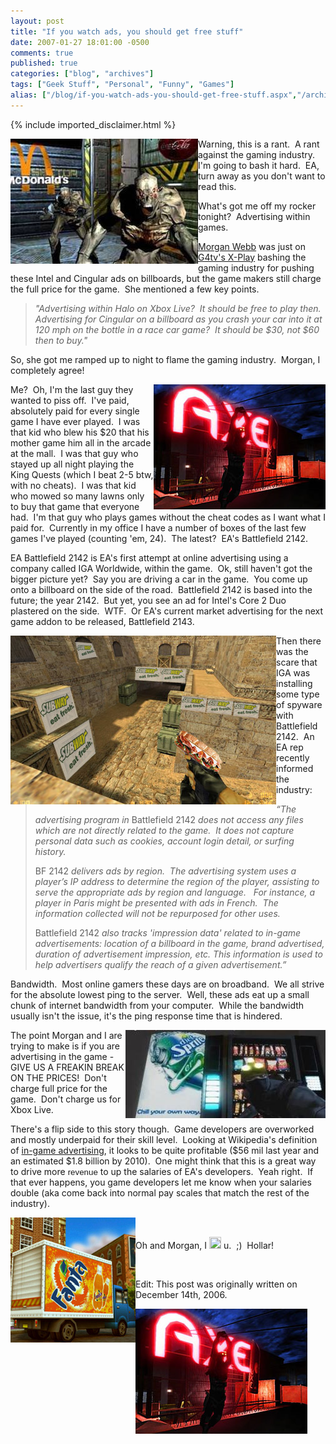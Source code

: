 ```yaml
---
layout: post
title: "If you watch ads, you should get free stuff"
date: 2007-01-27 18:01:00 -0500
comments: true
published: true
categories: ["blog", "archives"]
tags: ["Geek Stuff", "Personal", "Funny", "Games"]
alias: ["/blog/if-you-watch-ads-you-should-get-free-stuff.aspx","/archive/2007/01/27/if-you-watch-ads-you-should-get-free-stuff.aspx"]
---
```

{% include imported_disclaimer.html %}

<P><IMG style="WIDTH: 300px; HEIGHT: 200px" align=left src="/blog/archives/images/storage/1000.4.3954.doom3-mcdonalds.jpg" width=300 height=200 mce_src="/p/storage/1000.4.3954.doom3-mcdonalds.jpg"></P>
<P>Warning, this is a rant.&nbsp; A rant against the gaming industry.&nbsp; I'm going to bash it hard.&nbsp; EA, turn away as you don't want to read this.</P>

<!-- more -->

<P>What's got me off my rocker tonight?&nbsp; Advertising within games.</P>
<P><A href="http://profile.myspace.com/index.cfm?fuseaction=user.viewprofile&amp;friendid=80352726" target=_blank mce_href="http://profile.myspace.com/index.cfm?fuseaction=user.viewprofile&amp;friendid=80352726">Morgan Webb</A> was just on <A href="http://www.g4tv.com/xplay/index.html" target=_blank mce_href="http://www.g4tv.com/xplay/index.html">G4tv's X-Play</A>&nbsp;bashing the gaming industry for pushing these Intel and Cingular ads on billboards, but the game makers still charge the full price for the game.&nbsp; She mentioned a few key points.</P>
<BLOCKQUOTE>
<P><EM>"Advertising within Halo on Xbox Live?&nbsp; It should be free to play then.&nbsp; Advertising for Cingular on a billboard as you crash your car into it at 120 mph on the bottle in a race car game?&nbsp; It should be $30, not $60 then to buy."</EM>&nbsp; </P></BLOCKQUOTE>
<P>So, she got me ramped up to night to flame the gaming industry.&nbsp; Morgan, I completely agree!</P>
<P><IMG style="WIDTH: 275px; HEIGHT: 200px" align=right src="/blog/archives/images/storage/1000.4.3957.splintercell-axe.jpg" width=275 height=200 mce_src="/p/storage/1000.4.3957.splintercell-axe.jpg">Me?&nbsp; Oh, I'm the last guy they wanted to piss off.&nbsp; I've paid, absolutely paid for every single game I have ever played.&nbsp; I was that kid who blew his $20 that his mother game him all in the arcade at the mall.&nbsp; I was that guy who stayed up all night playing the King Quests (which I beat&nbsp;2-5 btw, with no cheats).&nbsp; I was that kid who mowed so many lawns only to buy that game that everyone had.&nbsp; I'm that guy who plays games without the cheat codes as I want what I paid for.&nbsp; Currently in my office I have a number of boxes of the last few games I've played (counting 'em, 24).&nbsp; The latest?&nbsp; EA's Battlefield 2142.</P>
<P>EA Battlefield 2142 is EA's first attempt at online advertising using a company called IGA Worldwide, within the game.&nbsp; Ok, still haven't got the bigger picture yet?&nbsp; Say you are driving a car in the game.&nbsp; You come up onto a billboard on the side of the road.&nbsp; Battlefield 2142 is based into the future; the year 2142.&nbsp; But yet, you see an ad for Intel's Core 2 Duo plastered on the side.&nbsp; WTF.&nbsp; Or EA's current market advertising for the next game addon to be released, Battlefield 2143.</P>
<P><IMG style="WIDTH: 425px; HEIGHT: 270px" align=left src="/blog/archives/images/storage/1000.4.3955.counterstrike-subway.jpg" width=425 height=270 mce_src="/p/storage/1000.4.3955.counterstrike-subway.jpg">Then there was the scare that IGA was installing some type of spyware with Battlefield 2142.&nbsp; An EA rep recently informed the industry:</P>
<BLOCKQUOTE>
<P><EM>“The advertising program in</EM> Battlefield 2142 <EM>does not access any files which are not directly related to the game.&nbsp; It does not capture personal data such as cookies, account login detail, or surfing history.</EM>&nbsp;&nbsp; </P>
<P>BF 2142 <EM>delivers ads by region.&nbsp; The advertising system uses a player’s IP address to determine the region of the player, assisting to serve the appropriate ads by region and language.&nbsp;&nbsp; For instance, a player in Paris might be presented with ads in French.&nbsp; The information collected will not be repurposed for other uses.</EM>&nbsp;&nbsp; </P>
<P>Battlefield 2142 <EM>also tracks 'impression data' related to in-game advertisements: location of a billboard in the game, brand advertised, duration of advertisement impression, etc. This information is used to help advertisers qualify the reach of a given advertisement.”</EM></P></BLOCKQUOTE>
<P>Bandwidth.&nbsp; Most online gamers these days are on broadband.&nbsp; We all strive for the absolute lowest ping to the server.&nbsp; Well, these ads eat up a small chunk of internet bandwidth from your computer.&nbsp; While the bandwidth usually isn't the issue, it's the ping response time that is hindered.&nbsp;</P>
<P><IMG style="WIDTH: 320px; HEIGHT: 141px" align=right src="/blog/archives/images/storage/1000.4.3958.splintercell-sprite.jpg" width=320 height=141 mce_src="/p/storage/1000.4.3958.splintercell-sprite.jpg">The point Morgan and I are trying to make is if you are advertising in the game - GIVE US A FREAKIN BREAK ON THE PRICES!&nbsp; Don't charge full price for the game.&nbsp; Don't charge us for Xbox Live.&nbsp;</P>
<P>There's a flip side to this story though.&nbsp; Game developers are overworked and mostly underpaid for their skill level.&nbsp; Looking at Wikipedia's definition of <A href="http://en.wikipedia.org/wiki/In-game_advertising" target=_blank mce_href="http://en.wikipedia.org/wiki/In-game_advertising">in-game advertising</A>, it looks to be quite profitable ($56 mil last year and an estimated $1.8 billion by 2010).&nbsp; One might think that this is a great way to drive more <SPAN style="FONT-FAMILY: Arial; FONT-SIZE: 10pt; mso-fareast-font-family: 'Times New Roman'; mso-ansi-language: EN-US; mso-fareast-language: EN-US; mso-bidi-language: AR-SA">revenue</SPAN> to up the salaries of EA's developers.&nbsp; Yeah right.&nbsp; If that ever happens, you game developers let me know when your salaries double (aka come back into normal pay scales that match the rest of the industry).</P>
<P><IMG style="WIDTH: 200px; HEIGHT: 200px" align=left src="/blog/archives/images/storage/1000.4.3956.gta-fanta.jpg" width=200 height=200 mce_src="/p/storage/1000.4.3956.gta-fanta.jpg"></P>
<P mce_keep="true">&nbsp;</P>
<P>Oh and Morgan,&nbsp;I&nbsp;<IMG style="BORDER-BOTTOM: 0px; BORDER-LEFT: 0px; MARGIN: 0px; WIDTH: 19px; HEIGHT: 19px; BORDER-TOP: 0px; BORDER-RIGHT: 0px" src="/emoticons/emotion-25.gif" width=19 height=19 mce_src="/emoticons/emotion-25.gif"> u.&nbsp; ;)&nbsp; Hollar!</P>
<P mce_keep="true">&nbsp;</P>
<P>Edit: This post was originally written on December 14th, 2006.&nbsp; </P>
<P mce_keep="true"><img alt='If you watch ads, you should get free stuff' src='/blog/archives/images/storage/1000.4.3957.splintercell-axe.jpg'/></P>
